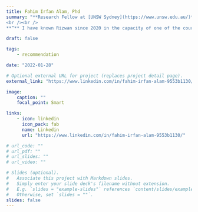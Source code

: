 ```yaml
---
title: Fahim Irfan Alam, Phd
summary: "**Research Fellow at [UNSW Sydney](https://www.unsw.edu.au/)**
<br /><br />
**‟** I have known Rizwan since 2020 in the capacity of one of the course instructors and fellow researcher. I noticed his sincere motivation in acquiring substantial knowledge in Machine learning during the course work, which ultimately took a solid shape after he joined our research group. He showed profound dedication, hardworking attitude and excellent research capabilities in his way to co-author several publications, one of which was principally authored by him. His development skills cover a wide variety of range, starting from traditional programming languages to web development and finally to recent machine learning tools including major applications used for implementing deep learning-based solutions. To my maximum confidence, I sincerely believe that Rizwan will be an excellent choice in graduate programs and also, for industry-based positions as he tremendously fit for those roles. **”**"

draft: false

tags:
    - recommendation

date: "2022-01-28"

# Optional external URL for project (replaces project detail page).
external_link: "https://www.linkedin.com/in/fahim-irfan-alam-9553b1130/"

image:
    caption: ""
    focal_point: Smart

links:
    - icon: linkedin
      icon_pack: fab
      name: Linkedin
      url: "https://www.linkedin.com/in/fahim-irfan-alam-9553b1130/"

# url_code: ""
# url_pdf: ""
# url_slides: ""
# url_video: ""

# Slides (optional).
#   Associate this project with Markdown slides.
#   Simply enter your slide deck's filename without extension.
#   E.g. `slides = "example-slides"` references `content/slides/example-slides.md`.
#   Otherwise, set `slides = ""`.
slides: false
---
```

